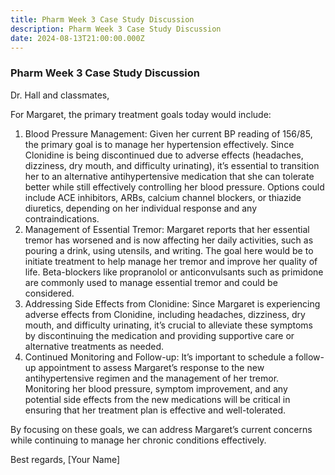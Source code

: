 ```yaml
---
title: Pharm Week 3 Case Study Discussion
description: Pharm Week 3 Case Study Discussion
date: 2024-08-13T21:00:00.000Z
---
```


### Pharm Week 3 Case Study Discussion

Dr. Hall and classmates,

For Margaret, the primary treatment goals today would include:

1. Blood Pressure Management: Given her current BP reading of 156/85, the primary goal is to manage her hypertension effectively. Since Clonidine is being discontinued due to adverse effects (headaches, dizziness, dry mouth, and difficulty urinating), it’s essential to transition her to an alternative antihypertensive medication that she can tolerate better while still effectively controlling her blood pressure. Options could include ACE inhibitors, ARBs, calcium channel blockers, or thiazide diuretics, depending on her individual response and any contraindications.
2. Management of Essential Tremor: Margaret reports that her essential tremor has worsened and is now affecting her daily activities, such as pouring a drink, using utensils, and writing. The goal here would be to initiate treatment to help manage her tremor and improve her quality of life. Beta-blockers like propranolol or anticonvulsants such as primidone are commonly used to manage essential tremor and could be considered.
3. Addressing Side Effects from Clonidine: Since Margaret is experiencing adverse effects from Clonidine, including headaches, dizziness, dry mouth, and difficulty urinating, it’s crucial to alleviate these symptoms by discontinuing the medication and providing supportive care or alternative treatments as needed.
4. Continued Monitoring and Follow-up: It’s important to schedule a follow-up appointment to assess Margaret’s response to the new antihypertensive regimen and the management of her tremor. Monitoring her blood pressure, symptom improvement, and any potential side effects from the new medications will be critical in ensuring that her treatment plan is effective and well-tolerated.

By focusing on these goals, we can address Margaret’s current concerns while continuing to manage her chronic conditions effectively.

Best regards,
\[Your Name]
